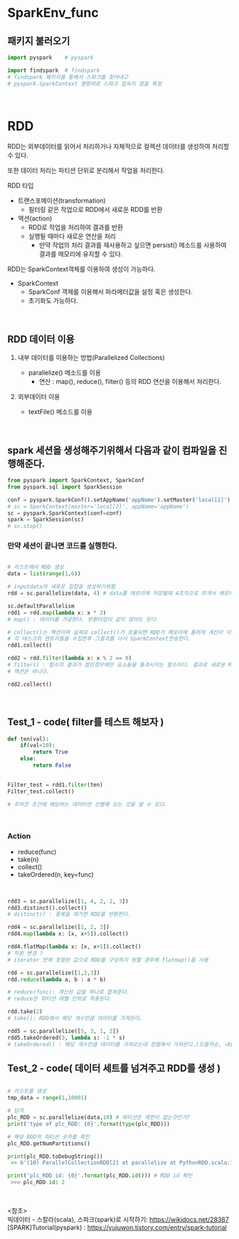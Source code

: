 <br>

# SparkEnv_func


## 패키지 불러오기 
```py
import pyspark    # pyspark

import findspark  # findspark
# findspark 패키지를 통해서 스파크를 찾아내고      
# pyspark.SparkContext 명령어로 스파크 접속지 점을 특정
```



<br>

# RDD

RDD는 외부데이터를 읽어서 처리하거나 자체적으로 컬렉션 데이터를 생성하여 처리할 수 있다. 

또한 데이터 처리는 파티션 단위로 분리해서 작업을 처리한다. 


RDD 타입 
- 트랜스포메이션(transformation)
    - 필터링 같은 작업으로 RDD에서 새로운 RDD를 반환 
- 액션(action) 
    - RDD로 작업을 처리하여 결과를 반환
    - 실행될 때마다 새로운 연산을 처리 
        - 만약 작업의 처리 결과를 재사용하고 싶으면 persist() 메소드를 사용하여 결과를 메모리에 유지할 수 있다. 
            
            
RDD는 SparkContext객체를 이용하여 생성이 가능하다. 
- SparkContext
    - SparkConf 객체를 이용해서 파라메터값을 설정 혹은 생성한다. 
    - 초기화도 가능하다. 

<br>

## RDD 데이터 이용

1. 내부 데이터를 이용하는 방법(Parallelized Collections)
    - parallelize() 메소드를 이용
        - 연산 : map(), reduce(), filter() 등의 RDD 연산을 이용해서 처리한다. 


2. 외부데이터 이용 
    - textFile() 메소드를 이용

<br>

## spark 세션을 생성해주기위해서 다음과 같이 컴파일을 진행해준다.  

```py
from pyspark import SparkContext, SparkConf
from pyspark.sql import SparkSession

conf = pyspark.SparkConf().setAppName('appName').setMaster('local[2]')
# sc = SparkContext(master='local[2]', appName='appName')
sc = pyspark.SparkContext(conf=conf)
spark = SparkSession(sc)
# sc.stop()

```
### 만약 세션이 끝나면 코드를 실행한다. 

```py

# 리스트에서 RDD 생성 
data = list(range(1,6))

# inputdata의 새로운 집합을 생성하기위함 
rdd = sc.parallelize(data, 4) # data를 메모리에 저장될때 4조각으로 쪼개서 메모리에 저장 

sc.defaultParallelism
rdd1 = rdd.map(lambda x: x * 2)
# map() : 데이터를 가공한다. 반환타입이 같지 않아도 된다.

# collect()는 액션이며 실제로 collect()가 호출되면 RDD가 메모리에 올려져 계산이 이루어진다. 
# 각 테스크의 엔트리들을 수집한후 그결과를 다시 SparkContext전송한다.
rdd1.collect()

rdd2 = rdd.filter(lambda x: x % 2 == 0)
# filter() : 함수의 결과가 참인경우에만 요소들을 통과시키는 함수이다. 결과로 새로운 RDD를 생성한다 
# 액션은 아니다. 

rdd2.collect()

```
<br>

## Test_1 - code( filter를 테스트 해보자 ) 

``` py
def ten(val):
    if(val<10):
        return True
    else:
        return False
    

Filter_test = rdd1.filter(ten)
Filter_test.collect()

# 주어진 조건에 해당하는 데이터만 선별해 오는 것을 알 수 있다.
```

<br>

### Action

- reduce(func)  
- take(n)  
- collect()  
- takeOrdered(n, key=func) 

<br>

```py
rdd3 = sc.parallelize([1, 4, 2, 2, 3])
rdd3.distinct().collect()
# distinct() : 중복을 제거한 RDD를 반환한다. 

rdd4 = sc.parallelize([1, 2, 3])
rdd4.map(lambda x: [x, x+5]).collect()

rdd4.flatMap(lambda x: [x, x+5]).collect()
# 차원 변경 ?
# iterator 안에 포함된 값으로 RDD를 구성하기 원할 경우에 flatmap()을 사용

rdd = sc.parallelize([1,2,3])
rdd.reduce(lambda a, b : a * b)

# reduce(func): 계산된 값을 하나로 합쳐준다. 
# reduce은 파티션 레벨 단위로 적용된다.

rdd.take(2)
# take(): RDD에서 해당 개수만큼 데이터를 가져온다. 

rdd5 = sc.parallelize([5, 3, 1, 2])
rdd5.takeOrdered(3, lambda s: -1 * s)
# takeOrdered() : 해당 개수만큼 데이터를 가져오는데 정렬해서 가져온다.(오름차순, 내림차순)

```


## Test_2 - code( 데이터 세트를 넘겨주고 RDD를 생성 ) 

``` py

# 리스트를 생성
tmp_data = range(1,10001)

# 담자 
plc_RDD = sc.parallelize(data,10) # 파티션은 제한이 없는것인가? 
print('type of plc_RDD: {0}'.format(type(plc_RDD)))

# 해당 RDD의 파티션 숫자를 확인
plc_RDD.getNumPartitions()  

print(plc_RDD.toDebugString())  
 >> b'(10) ParallelCollectionRDD[2] at parallelize at PythonRDD.scala:195 []'

print('plc_RDD id: {0}'.format(plc_RDD.id())) # RDD id 확인 
 >>> plc_RDD id: 2

```

<br>

<참조><br>
빅데이터 - 스칼라(scala), 스파크(spark)로 시작하기: <https://wikidocs.net/28387>     
\[SPARK\]Tutorial(pyspark) : <https://yujuwon.tistory.com/entry/spark-tutorial>

<br>